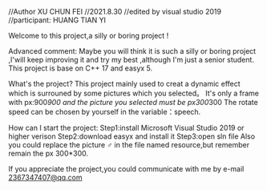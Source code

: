 //Author XU CHUN FEI
//2021.8.30
//edited by visual studio 2019
//participant: HUANG TIAN YI

Welcome to this project,a silly or boring project !

Advanced comment:
  	Maybe you will think it is such a silly or boring  project ,I'will keep improving it and try my best ,although I'm just a senior student.
 	This project is base on C++ 17 and easyx 5.

What's the project?
	This project mainly used to creat a dynamic effect which is surrouned by some pictures which you selected。
  	It's only a frame with px:900*900 and the picture you selected must be px300*300
  	The rotate speed can be chosen by yourself in the variable：speech.
  
How can I start the project:
  	Step1:install Microsoft Visual Studio 2019 or higher verison
  	Step2:download easyx and install it 
  	Step3:open sln file
  	Also you could replace the picture ♂ in the file named resource,but remember remain the px 300*300.
  
If you appreciate the project,you could communicate with me by e-mail 2367347407@qq.com
